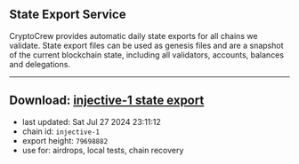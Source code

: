 ## State Export Service
CryptoCrew provides automatic daily state exports for all chains we validate. State export files can be used as genesis files and are a snapshot of the current blockchain state, including all validators, accounts, balances and delegations.

---
**Download: [injective-1 state export](https://dl-eu2.ccvalidators.com/SERVICE/injective/injective-1_export_79698882.json)**
---

- last updated: Sat Jul 27 2024 23:11:12
- chain id: `injective-1`
- export height: `79698882`
- use for: airdrops, local tests, chain recovery
